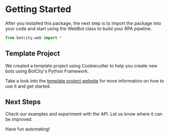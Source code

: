 # Getting Started

After you installed this package, the next step is to
import the package into your code and start using the
WebBot class to build your RPA pipeline.

```python
from botcity.web import *
```

## Template Project

We created a template project using Cookiecutter to help
you create new bots using BotCity's Python Framework.

Take a look into the [template project website](https://github.com/botcity-dev/bot-python-template) for more information
on how to use it and get started.

## Next Steps

Check our examples and experiment with the API.
Let us know where it can be improved.

Have fun automating!